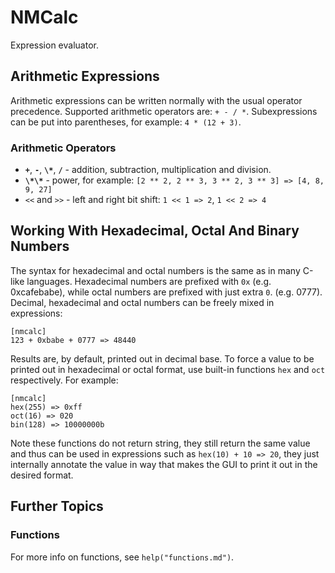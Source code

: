 NMCalc
======

Expression evaluator.


Arithmetic Expressions
----------------------

Arithmetic expressions can be written normally with the usual operator
precedence. Supported arithmetic operators are: `+ - / *`.  Subexpressions can
be put into parentheses, for example: `4 * (12 + 3)`.

### Arithmetic Operators

  - **`+`**, **`-`**, **`\*`**, **`/`** - addition, subtraction, multiplication and division.
  - **`\*\*`** - power, for example: `[2 ** 2, 2 ** 3, 3 ** 2, 3 ** 3] => [4, 8, 9, 27]`
  - `<<` and `>>` - left and right bit shift: `1 << 1 => 2`, `1 << 2 => 4`


Working With Hexadecimal, Octal And Binary Numbers
--------------------------------------------------

The syntax for hexadecimal and octal numbers is the same as in many C-like
languages. Hexadecimal numbers are prefixed with `0x` (e.g. 0xcafebabe), while
octal numbers are prefixed with just extra `0`. (e.g. 0777). Decimal,
hexadecimal and octal numbers can be freely mixed in expressions:

    [nmcalc]
    123 + 0xbabe + 0777 => 48440

Results are, by default, printed out in decimal base. To force a value to be
printed out in hexadecimal or octal format, use built-in functions `hex` and
`oct` respectively. For example:
    
    [nmcalc]
    hex(255) => 0xff
    oct(16) => 020
    bin(128) => 10000000b

Note these functions do not return string, they still return the same value and
thus can be used in expressions such as `hex(10) + 10 => 20`, they just
internally annotate the value in way that makes the GUI to print it out in the
desired format.


Further Topics
--------------

### Functions

For more info on functions, see `help("functions.md")`.
